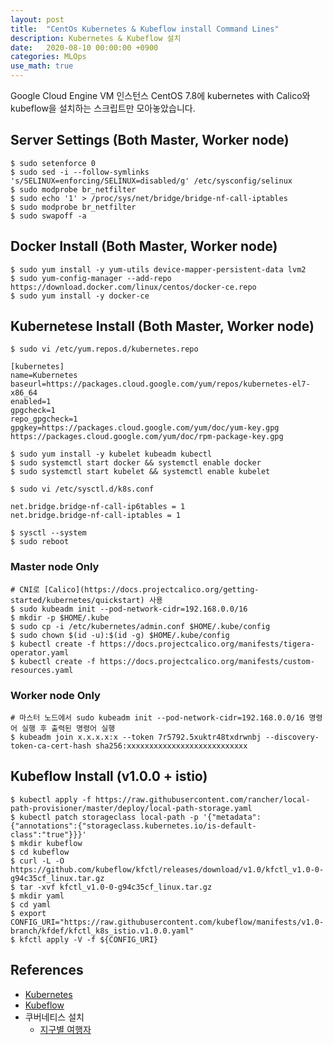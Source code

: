 ```yaml
---
layout: post
title:  "CentOs Kubernetes & Kubeflow install Command Lines"
description: Kubernetes & Kubeflow 설치
date:   2020-08-10 00:00:00 +0900
categories: MLOps
use_math: true
---
```


Google Cloud Engine VM 인스턴스 CentOS 7.8에 kubernetes with Calico와 kubeflow을 설치하는 스크립트만 모아놓았습니다.

## Server Settings (Both Master, Worker node)
```
$ sudo setenforce 0
$ sudo sed -i --follow-symlinks 's/SELINUX=enforcing/SELINUX=disabled/g' /etc/sysconfig/selinux
$ sudo modprobe br_netfilter
$ sudo echo '1' > /proc/sys/net/bridge/bridge-nf-call-iptables
$ sudo modprobe br_netfilter
$ sudo swapoff -a
```

## Docker Install (Both Master, Worker node)
```
$ sudo yum install -y yum-utils device-mapper-persistent-data lvm2
$ sudo yum-config-manager --add-repo https://download.docker.com/linux/centos/docker-ce.repo
$ sudo yum install -y docker-ce
```

## Kubernetese Install (Both Master, Worker node)
```
$ sudo vi /etc/yum.repos.d/kubernetes.repo

[kubernetes]
name=Kubernetes
baseurl=https://packages.cloud.google.com/yum/repos/kubernetes-el7-x86_64
enabled=1
gpgcheck=1
repo_gpgcheck=1
gpgkey=https://packages.cloud.google.com/yum/doc/yum-key.gpg https://packages.cloud.google.com/yum/doc/rpm-package-key.gpg
```
```
$ sudo yum install -y kubelet kubeadm kubectl
$ sudo systemctl start docker && systemctl enable docker
$ sudo systemctl start kubelet && systemctl enable kubelet 
```
```
$ sudo vi /etc/sysctl.d/k8s.conf

net.bridge.bridge-nf-call-ip6tables = 1
net.bridge.bridge-nf-call-iptables = 1
```
```
$ sysctl --system
$ sudo reboot
```

### Master node Only
```
# CNI로 [Calico](https://docs.projectcalico.org/getting-started/kubernetes/quickstart) 사용
$ sudo kubeadm init --pod-network-cidr=192.168.0.0/16
$ mkdir -p $HOME/.kube
$ sudo cp -i /etc/kubernetes/admin.conf $HOME/.kube/config
$ sudo chown $(id -u):$(id -g) $HOME/.kube/config 
$ kubectl create -f https://docs.projectcalico.org/manifests/tigera-operator.yaml
$ kubectl create -f https://docs.projectcalico.org/manifests/custom-resources.yaml
```

### Worker node Only
```
# 마스터 노드에서 sudo kubeadm init --pod-network-cidr=192.168.0.0/16 명령어 실행 후 출력된 명령어 실행
$ kubeadm join x.x.x.x:x --token 7r5792.5xuktr48txdrwnbj --discovery-token-ca-cert-hash sha256:xxxxxxxxxxxxxxxxxxxxxxxxxxx
```

## Kubeflow Install (v1.0.0 + istio)
```
$ kubectl apply -f https://raw.githubusercontent.com/rancher/local-path-provisioner/master/deploy/local-path-storage.yaml
$ kubectl patch storageclass local-path -p '{"metadata": {"annotations":{"storageclass.kubernetes.io/is-default-class":"true"}}}'
$ mkdir kubeflow
$ cd kubeflow
$ curl -L -O https://github.com/kubeflow/kfctl/releases/download/v1.0/kfctl_v1.0-0-g94c35cf_linux.tar.gz
$ tar -xvf kfctl_v1.0-0-g94c35cf_linux.tar.gz
$ mkdir yaml
$ cd yaml
$ export CONFIG_URI="https://raw.githubusercontent.com/kubeflow/manifests/v1.0-branch/kfdef/kfctl_k8s_istio.v1.0.0.yaml"
$ kfctl apply -V -f ${CONFIG_URI}
```

## References
- [Kubernetes](https://kubernetes.io/docs/home/)
- [Kubeflow](https://www.kubeflow.org/docs/)
- 쿠버네티스 설치
    - [지구별 여행자](https://www.kangwoo.kr/2020/02/17/pc%EC%97%90-kubeflow-%EC%84%A4%EC%B9%98%ED%95%98%EA%B8%B0-1%EB%B6%80-nvidia-%EB%93%9C%EB%9D%BC%EC%9D%B4%EB%B2%84-docker-%EC%84%A4%EC%B9%98%ED%95%98%EA%B8%B0/)